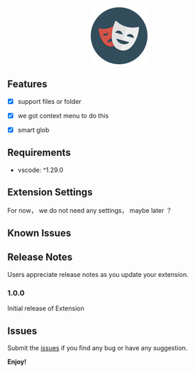 <div style="text-align:center">
    <img src="https://raw.githubusercontent.com/YoRolling/exclude-it/dev/icon.png" width="128">
</div>

## Features

- [x]  support files or folder 
- [x]  we got context menu to do this
- [x]  smart glob



## Requirements

* vscode:  ^1.29.0

## Extension Settings

For now， we do not need any settings， maybe later ？

## Known Issues

## Release Notes

Users appreciate release notes as you update your extension.

### 1.0.0

Initial release of  Extension

## Issues

Submit the [issues](https://github.com/YoRolling/exclude-it/issues) if you find any bug or have any suggestion.

**Enjoy!**
